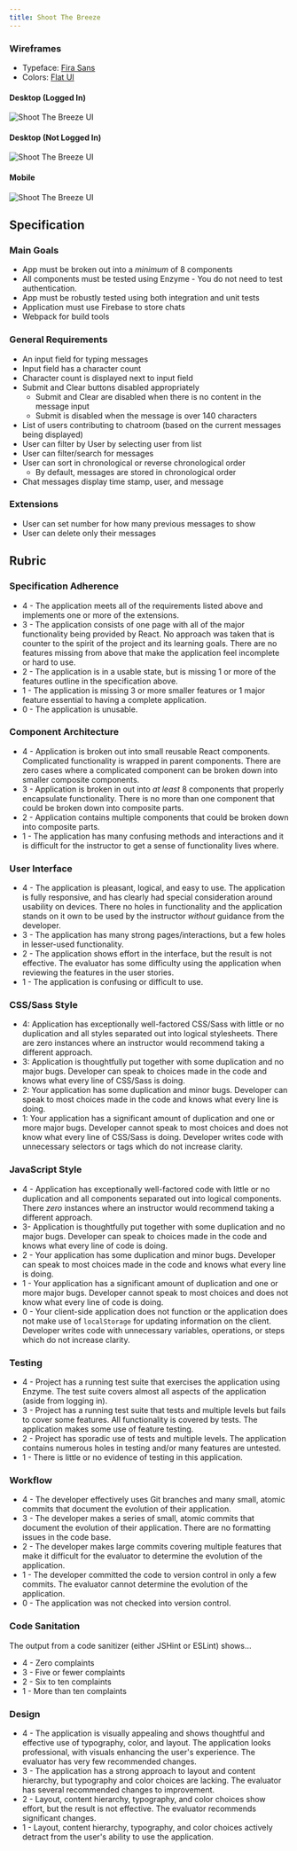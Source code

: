 ```yaml
---
title: Shoot The Breeze
---
```


### Wireframes

- Typeface: [Fira Sans](https://fonts.google.com/specimen/Fira+Sans)
- Colors: [Flat UI](https://flatuicolors.com/)

#### Desktop (Logged In)

![Shoot The Breeze UI](http://frontend.turing.io/assets/images/projects/shoot-the-breeze/shoot-the-breeze-desktop-logged-in.jpg)

#### Desktop (Not Logged In)

![Shoot The Breeze UI](http://frontend.turing.io/assets/images/projects/shoot-the-breeze/shoot-the-breeze-desktop-not-logged-in.jpg)

#### Mobile

![Shoot The Breeze UI](http://frontend.turing.io/assets/images/projects/shoot-the-breeze/shoot-the-breeze-mobile.jpg)

## Specification

### Main Goals

  - App must be broken out into a _minimum_ of 8 components
  - All components must be tested using Enzyme
		- You do not need to test authentication.
  - App must be robustly tested using both integration and unit tests
  - Application must use Firebase to store chats
  - Webpack for build tools

### General Requirements

  - An input field for typing messages
  - Input field has a character count
  - Character count is displayed next to input field
  - Submit and Clear buttons disabled appropriately
	- Submit and Clear are disabled when there is no content in the message input
	- Submit is disabled when the message is over 140 characters
  - List of users contributing to chatroom (based on the current messages being displayed)
  - User can filter by User by selecting user from list
  - User can filter/search for messages
  - User can sort in chronological or reverse chronological order
	- By default, messages are stored in chronological order
  - Chat messages display time stamp, user, and message

### Extensions

- User can set number for how many previous messages to show
- User can delete only their messages

## Rubric

### Specification Adherence

* 4 - The application meets all of the requirements listed above and implements one or more of the extensions.
* 3 - The application consists of one page with all of the major functionality being provided by React. No approach was taken that is counter to the spirit of the project and its learning goals. There are no features missing from above that make the application feel incomplete or hard to use.
* 2 - The application is in a usable state, but is missing 1 or more of the features outline in the specification above.
* 1 - The application is missing 3 or more smaller features or 1 major feature essential to having a complete application.
* 0 - The application is unusable.

### Component Architecture

* 4 - Application is broken out into small reusable React components. Complicated functionality is wrapped in parent components. There are zero cases where a complicated component can be broken down into smaller composite components.
* 3 - Application is broken in out into _at least_ 8 components that properly encapsulate functionality. There is no more than one component that could be broken down into composite parts.
* 2 - Application contains multiple components that could be broken down into composite parts.
* 1 - The application has many confusing methods and interactions and it is difficult for the instructor to get a sense of functionality lives where.

### User Interface

* 4 - The application is pleasant, logical, and easy to use. The application is fully responsive, and has clearly had special consideration around usability on devices. There no holes in functionality and the application stands on it own to be used by the instructor _without_ guidance from the developer.
* 3 - The application has many strong pages/interactions, but a few holes in lesser-used functionality.
* 2 - The application shows effort in the interface, but the result is not effective. The evaluator has some difficulty using the application when reviewing the features in the user stories.
* 1 - The application is confusing or difficult to use.

### CSS/Sass Style

- 4: Application has exceptionally well-factored CSS/Sass with little or no duplication and all styles separated out into logical stylesheets. There are zero instances where an instructor would recommend taking a different approach.
- 3:  Application is thoughtfully put together with some duplication and no major bugs. Developer can speak to choices made in the code and knows what every line of CSS/Sass is doing.
- 2:  Your application has some duplication and minor bugs. Developer can speak to most choices made in the code and knows what every line is doing.
- 1:  Your application has a significant amount of duplication and one or more major bugs. Developer cannot speak to most choices and does not know what every line of CSS/Sass is doing. Developer writes code with unnecessary selectors or tags which do not increase clarity.

### JavaScript Style

* 4 - Application has exceptionally well-factored code with little or no duplication and all components separated out into logical components. There _zero_ instances where an instructor would recommend taking a different approach.
* 3- Application is thoughtfully put together with some duplication and no major bugs. Developer can speak to choices made in the code and knows what every line of code is doing.
* 2 - Your application has some duplication and minor bugs. Developer can speak to most choices made in the code and knows what every line is doing.
* 1 - Your application has a significant amount of duplication and one or more major bugs. Developer cannot speak to most choices and does not know what every line of code is doing.
* 0 - Your client-side application does not function or the application does not make use of `localStorage` for updating information on the client. Developer writes code with unnecessary variables, operations, or steps which do not increase clarity.

### Testing

* 4 - Project has a running test suite that exercises the application using Enzyme. The test suite covers almost all aspects of the application (aside from logging in).
* 3 - Project has a running test suite that tests and multiple levels but fails to cover some features. All functionality is covered by tests. The application makes some use of feature testing.
* 2 - Project has sporadic use of tests and multiple levels. The application contains numerous holes in testing and/or many features are untested.
* 1 - There is little or no evidence of testing in this application.

### Workflow

* 4 - The developer effectively uses Git branches and many small, atomic commits that document the evolution of their application.
* 3 - The developer makes a series of small, atomic commits that document the evolution of their application. There are no formatting issues in the code base.
* 2 - The developer makes large commits covering multiple features that make it difficult for the evaluator to determine the evolution of the application.
* 1 - The developer committed the code to version control in only a few commits. The evaluator cannot determine the evolution of the application.
* 0 - The application was not checked into version control.

### Code Sanitation

The output from a code sanitizer (either JSHint or ESLint) shows…

* 4 - Zero complaints
* 3 - Five or fewer complaints
* 2 - Six to ten complaints
* 1 - More than ten complaints

### Design

* 4 - The application is visually appealing and shows thoughtful and effective use of typography, color, and layout. The application looks professional, with visuals enhancing the user's experience. The evaluator has very few recommended changes.
* 3 - The application has a strong approach to layout and content hierarchy, but typography and color choices are lacking. The evaluator has several recommended changes to improvement.
* 2 - Layout, content hierarchy, typography, and color choices show effort, but the result is not effective. The evaluator recommends significant changes.
* 1 - Layout, content hierarchy, typography, and color choices actively detract from the user's ability to use the application.
